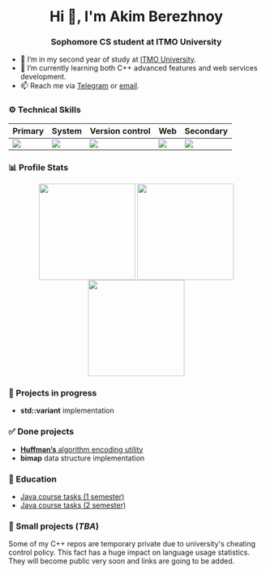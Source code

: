 <h1 align="center">Hi 👋, I'm Akim Berezhnoy</h1>
<h3 align="center">Sophomore CS student at ITMO University</h3>

- 🔭  I’m in my second year of study at [ITMO University](https://en.itmo.ru/).
- 🌱  I’m currently learning both C++ advanced features and web services development.
- 📫  Reach me via [Telegram](https://t.me/wsfxf) or [email](mailto:berezhnoy.akim@gmail.com).

### ⚙️ Technical Skills

<div align="center">
  
| Primary  | System | Version control | Web | Secondary |
| ------------- | ------------- | ------------- | ------------- | ------------- |
| <img src="https://skillicons.dev/icons?i=cpp,cmake" />  | <img src="https://skillicons.dev/icons?i=linux,docker,bash,regex" /> | <img src="https://skillicons.dev/icons?i=git,github,gitlab" /> | <img src="https://skillicons.dev/icons?i=typescript,vite,webpack,react,tailwind" />  | <img src="https://skillicons.dev/icons?i=java,python" />  |

</div>

### 📊 Profile Stats

<div align="center">

<img height='190px' align='center' src='https://github-readme-stats.vercel.app/api?username=akim-berezhnoy&hide_rank=true&hide_title=true&rank_icon=github&show_icons=true&theme=transparent' /> <img height='190px' align='center' src='https://github-readme-stats.vercel.app/api/top-langs/?username=akim-berezhnoy&theme=transparent' /> <img height='190px' align="center" src='https://github-readme-streak-stats.herokuapp.com/?user=akim-berezhnoy&card_width=200&theme=transparent&hide_current_streak=true&hide_longest_streak=true' />

</div>

### 🔨 Projects in progress

- **std::variant** implementation

### ✅ Done projects

- [**Huffman’s** algorithm encoding utility](https://github.com/akim-berezhnoy/huffman-tool)
- **bimap** data structure implementation

### 🏫 Education

- [Java course tasks (1 semester)](https://github.com/akim-berezhnoy/prog-intro)
- [Java course tasks (2 semester)](https://github.com/akim-berezhnoy/paradigms)

### 🌿 Small projects (_TBA_)

Some of my C++ repos are temporary private due to university's cheating control policy. This fact has a huge impact on language usage statistics. They will become public very soon and links are going to be added.

<!--
**akim-berezhnoy/akim-berezhnoy** is a ✨ _special_ ✨ repository because its `README.md` (this file) appears on your GitHub profile.

Here are some ideas to get you started:

- 🔭 I’m currently working on ...
- 🌱 I’m currently learning ...
- 👯 I’m looking to collaborate on ...
- 🤔 I’m looking for help with ...
- 💬 Ask me about ...
- 📫 How to reach me: ...
- 😄 Pronouns: ...
- ⚡ Fun fact: ...
-->
